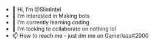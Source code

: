 - 👋 Hi, I’m @SlimIntel
- 👀 I’m interested in Making bots
- 🌱 I’m currently learning coding
- 💞️ I’m looking to collaborate on nothing lol
- 📫 How to reach me - just dm me on Gamerlaza#2000

<!---
HELLO EVERYONE FIRST TIME USINF GITHUB :)
--->
